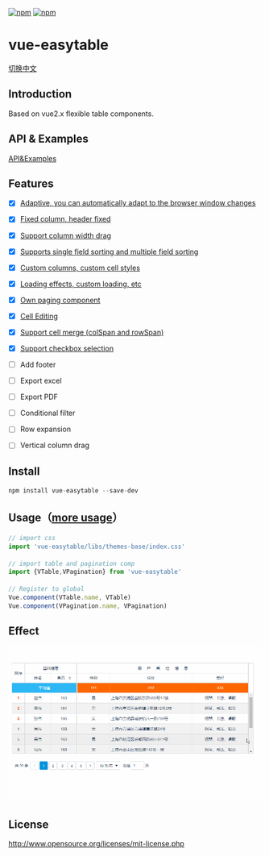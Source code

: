 [![npm](https://img.shields.io/npm/v/vue-easytable.svg)](https://www.npmjs.com/package/vue-easytable)
[![npm](https://img.shields.io/npm/l/vue-easytable.svg?maxAge=2592000)](http://www.opensource.org/licenses/mit-license.php)

# vue-easytable

[切换中文](https://github.com/huangshuwei/vue-easytable/blob/master/README-CN.md)


## Introduction
Based on vue2.x flexible table components.

## API & Examples
[API&Examples](http://doc.huangsw.com/vue-easytable/app.html#/table)

## Features
- [x] [Adaptive, you can automatically adapt to the browser window changes](http://doc.huangsw.com/vue-easytable/app.html#/table?anchor=table-simple-table-resize)
- [x] [Fixed column, header fixed](http://doc.huangsw.com/vue-easytable/app.html#/table?anchor=table-frozen-title-columns)  
- [x] [Support column width drag](http://doc.huangsw.com/vue-easytable/app.html#/table?anchor=table-basic-no-table-width)
- [x] [Supports single field sorting and multiple field sorting](http://doc.huangsw.com/vue-easytable/app.html#/table?anchor=table-sort-by-single-columns)
- [x] [Custom columns, custom cell styles](http://doc.huangsw.com/vue-easytable/app.html#/table?anchor=table-custom-columns)
- [x] [Loading effects, custom loading, etc](http://doc.huangsw.com/vue-easytable/app.html#/table?anchor=table-loading-and-error-content)
- [x] [Own paging component](http://doc.huangsw.com/vue-easytable/app.html#/pagination)
- [x] [Cell Editing](http://doc.huangsw.com/vue-easytable/app.html#/table?anchor=table-cell-edit)
- [x] [Support cell merge (colSpan and rowSpan)](http://doc.huangsw.com/vue-easytable/app.html#/table?anchor=table-cell-merge)
- [x] [Support checkbox selection](http://doc.huangsw.com/vue-easytable/app.html#/table?anchor=table-selection-advanced)  
- [ ] Add footer
- [ ] Export excel
- [ ] Export PDF
- [ ] Conditional filter
- [ ] Row expansion
- [ ] Vertical column drag
   

## Install

```javascript
npm install vue-easytable --save-dev
```

## Usage（[more usage](http://doc.huangsw.com/vue-easytable/app.html)）


```javascript
// import css
import 'vue-easytable/libs/themes-base/index.css'

// import table and pagination comp
import {VTable,VPagination} from 'vue-easytable'

// Register to global
Vue.component(VTable.name, VTable)
Vue.component(VPagination.name, VPagination)
```

## Effect
![vue-easytable](./examples/images/vue-easytable.gif)


## License
http://www.opensource.org/licenses/mit-license.php





